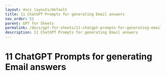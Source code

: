 ```yaml
---
layout: docs_layouts/default
title: 11 ChatGPT Prompts for generating Email answers
nav_order: 51
parent: GPT for Sheets
permalink: /docs/gpt-for-sheets/11-chatgpt-prompts-for-generating-email-answers
description: 11 ChatGPT Prompts for generating Email answers
---
```


# 11 ChatGPT Prompts for generating Email answers

